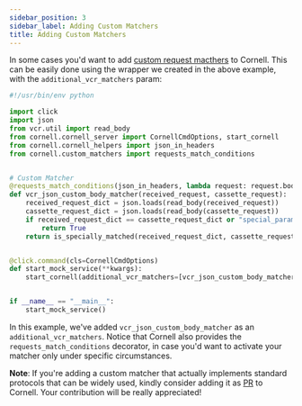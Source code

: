 ```yaml
---
sidebar_position: 3
sidebar_label: Adding Custom Matchers
title: Adding Custom Matchers
---
```


In some cases you'd want to add [custom request macthers](https://vcrpy.readthedocs.io/en/latest/advanced.html#register-your-own-request-matcher) to Cornell.
This can be easily done using the wrapper we created in the above example, with the `additional_vcr_matchers` param:

```python
#!/usr/bin/env python

import click
import json
from vcr.util import read_body
from cornell.cornell_server import CornellCmdOptions, start_cornell
from cornell.cornell_helpers import json_in_headers
from cornell.custom_matchers import requests_match_conditions


# Custom Matcher
@requests_match_conditions(json_in_headers, lambda request: request.body)
def vcr_json_custom_body_matcher(received_request, cassette_request):
    received_request_dict = json.loads(read_body(received_request))
    cassette_request_dict = json.loads(read_body(cassette_request))
    if received_request_dict == cassette_request_dict or "special_params" not in received_request_dict:
        return True
    return is_specially_matched(received_request_dict, cassette_request_dict)


@click.command(cls=CornellCmdOptions)
def start_mock_service(**kwargs):
    start_cornell(additional_vcr_matchers=[vcr_json_custom_body_matcher], **kwargs)


if __name__ == "__main__":
    start_mock_service()
```

In this example, we've added `vcr_json_custom_body_matcher` as an `additional_vcr_matchers`.
Notice that Cornell also provides the `requests_match_conditions` decorator, in case you'd want to activate your matcher only under specific circumstances.

**Note**: If you're adding a custom matcher that actually implements standard protocols that can be widely used, kindly consider adding it as [PR](https://github.com/hiredscorelabs/cornell) to Cornell.
 Your contribution will be really appreciated! 
